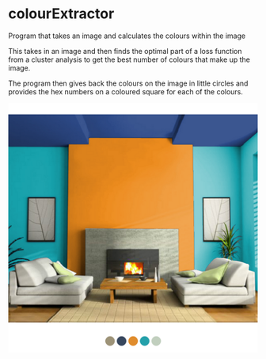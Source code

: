 # colourExtractor
Program that takes an image and calculates the colours within the image

This takes in an image and then finds the optimal part of a loss function from a cluster analysis 
to get the best number of colours that make up the image. 

The program then gives back the colours on the image in little circles and provides the hex
numbers on a coloured square for each of the colours. 

![alt text](test_image9.png)